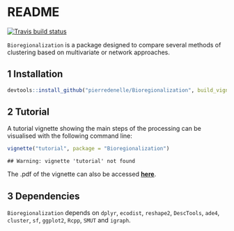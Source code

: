 README
================

[![Travis build
status](https://travis-ci.org/pierredenelle/Bioregionalization.svg?branch=master)](https://travis-ci.org/pierredenelle/Bioregionalization)

`Bioregionalization` is a package designed to compare several methods of
clustering based on multivariate or network
approaches.

## 1 Installation

``` r
devtools::install_github("pierredenelle/Bioregionalization", build_vignettes = TRUE)
```

## 2 Tutorial

A tutorial vignette showing the main steps of the processing can be
visualised with the following command line:

``` r
vignette("tutorial", package = "Bioregionalization")
```

    ## Warning: vignette 'tutorial' not found

The .pdf of the vignette can also be accessed
**[here](https://github.com/pierredenelle/Bioregionalization/blob/master/documentation/tutorial_documentation.pdf)**.

## 3 Dependencies

`Bioregionalization` depends on `dplyr`, `ecodist`, `reshape2`,
`DescTools`, `ade4`, `cluster`, `sf`, `ggplot2`, `Rcpp`, `SMUT` and
`igraph`.
